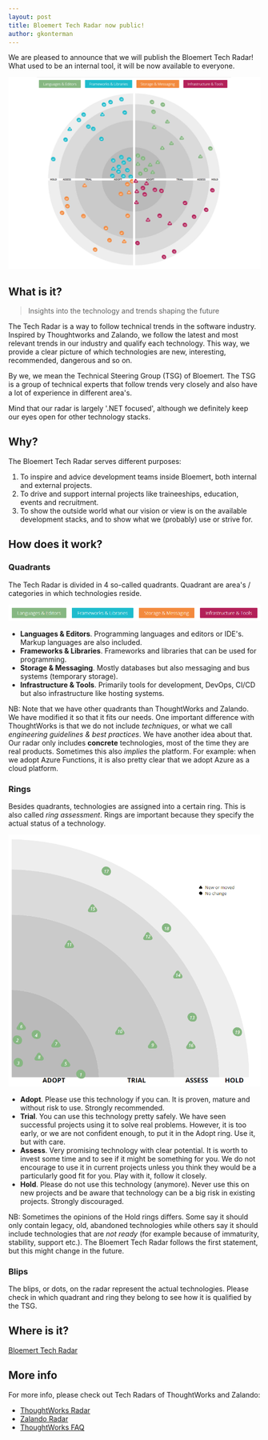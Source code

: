 ```yaml
---
layout: post
title: Bloemert Tech Radar now public!
author: gkonterman
---
```


We are pleased to announce that we will publish the Bloemert Tech Radar! What used to be an internal tool, it will be now available to everyone.

[<img src="../images/techradar2019.png">](https://radar.bloemert.com)

## What is it?

> Insights into the technology and trends shaping the future

<!-- The Technology Radar is our thoughts on emerging technology trends in the industry. Read the latest here. -->
<!-- The Zalando Tech Radar is a list of technologies, complemented by an assessment result, called ring assignment. We use four rings with the following semantics ... -->

The Tech Radar is a way to follow technical trends in the software industry. Inspired by Thoughtworks and Zalando, we follow the latest and most relevant trends in our industry and qualify each technology. This way, we provide a clear picture of which technologies are new, interesting, recommended, dangerous and so on.

By we, we mean the Technical Steering Group (TSG) of Bloemert. The TSG is a group of technical experts that follow trends very closely and also have a lot of experience in different area's.

Mind that our radar is largely '.NET focused', although we definitely keep our eyes open for other technology stacks. 

## Why?

The Bloemert Tech Radar serves different purposes:

1. To inspire and advice development teams inside Bloemert, both internal and external projects.
2. To drive and support internal projects like traineeships, education, events and recruitment.
3. To show the outside world what our vision or view is on the available development stacks, and to show what we (probably) use or strive for.

<!-- And to show what tech we (probably) use or strive for. -->
<!-- It can also been seen as a contribution in the .NET and dev space. -->
<!-- We realize that we are not the authority that for example ThoughtWorks is, so we will not pretend it either.  -->

## How does it work?

### Quadrants

The Tech Radar is divided in 4 so-called quadrants. Quadrant are area's / categories in which technologies reside. 

<!-- ![Quadrants](../images/quadrants.png "Quadrants") -->
<img src="../images/quadrants.png" alt="quadrants" />

- **Languages & Editors**. Programming languages and editors or IDE's. Markup languages are also included. 
- **Frameworks & Libraries**. Frameworks and libraries that can be used for programming. 
- **Storage & Messaging**. Mostly databases but also messaging and bus systems (temporary storage).
- **Infrastructure & Tools**. Primarily tools for development, DevOps, CI/CD but also infrastructure like hosting systems.

NB: Note that we have other quadrants than ThoughtWorks and Zalando. We have modified it so that it fits our needs. One important difference with ThoughtWorks is that we do not include *techniques*, or what we call *engineering guidelines & best practices*. We have another idea about that. Our radar only includes **concrete** technologies, most of the time they are real products. Sometimes this also *implies* the platform. For example: when we adopt Azure Functions, it is also pretty clear that we adopt Azure as a cloud platform.

### Rings

Besides quadrants, technologies are assigned into a certain ring. This is also called *ring assessment*. Rings are important because they specify the actual status of a technology.

<img src="../images/rings.png" alt="rings" width="auto"/>

- **Adopt**. Please use this technology if you can. It is proven, mature and without risk to use. Strongly recommended.
- **Trial**. You can use this technology pretty safely. We have seen successful projects using it to solve real problems. However, it is too early, or we are not confident enough, to put it in the Adopt ring. Use it, but with care.
- **Assess**. Very promising technology with clear potential. It is worth to invest some time and to see if it might be something for you. We do not encourage to use it in current projects unless you think they would be a particularly good fit for you. Play with it, follow it closely.
- **Hold**. Please do not use this technology (anymore). Never use this on new projects and be aware that technology can be a big risk in existing projects. Strongly discouraged.

NB: Sometimes the opinions of the Hold rings differs. Some say it should only contain legacy, old, abandoned technologies while others say it should include technologies that are *not ready* (for example because of immaturity, stability, support etc.). The Bloemert Tech Radar follows the first statement, but this might change in the future.

### Blips

The blips, or dots, on the radar represent the actual technologies. Please check in which quadrant and ring they belong to see how it is qualified by the TSG.

## Where is it?

[Bloemert Tech Radar](https://radar.bloemert.com)

## More info
For more info, please check out Tech Radars of ThoughtWorks and Zalando:

- [ThoughtWorks Radar](https://opensource.zalando.com/tech-radar/)
- [Zalando Radar](https://opensource.zalando.com/tech-radar/)
- [ThoughtWorks FAQ](https://www.thoughtworks.com/radar/faq)

